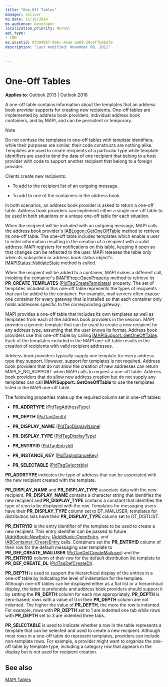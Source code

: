 ```yaml
---
title: "One-Off Tables"
manager: soliver
ms.date: 11/16/2014
ms.audience: Developer
localization_priority: Normal
api_type:
- COM
ms.assetid: 0f2040b7-9b6c-4eae-aa68-29c4f7b8bd76
description: "Last modified: November 08, 2011"
 
 
---
```


# One-Off Tables

**Applies to**: Outlook 2013 | Outlook 2016 
  
A one-off table contains information about the templates that an address book provider supports for creating new recipients. One-off tables are implemented by address book providers, individual address book containers, and by MAPI, and can be persistent or temporary. 
  
> [!NOTE]
> Do not confuse the templates in one-off tables with template identifiers; while their purposes are similar, their code constructs are nothing alike. Templates are used to create recipients of a particular type while template identifiers are used to bind the data of one recipient that belong to a host provider with code to support another recipient that belong to a foreign provider. 
  
Clients create new recipients:
  
- To add to the recipient list of an outgoing message.
    
- To add to one of the containers in the address book.
    
In both scenarios, an address book provider is asked to return a one-off table. Address book providers can implement either a single one-off table to be used in both situations or a unique one-off table for each situation. 
  
When the recipient will be included with an outgoing message, MAPI calls the address book provider's [IABLogon::GetOneOffTable](iablogon-getoneofftable.md) method to retrieve its one-off table. The one-off table includes templates which enable a user to enter information resulting in the creation of a recipient with a valid address. MAPI registers for notifications on this table, keeping it open so that changes can be reflected to the user. MAPI releases the table only when its subsystem or address book status object's [IMAPIStatus::ValidateState](imapistatus-validatestate.md) method is called. 
  
When the recipient will be added to a container, MAPI makes a different call, invoking the container's [IMAPIProp::OpenProperty](imapiprop-openproperty.md) method to retrieve its **PR_CREATE_TEMPLATES** ([PidTagCreateTemplates](pidtagcreatetemplates-canonical-property.md)) property. The set of templates included in this one-off table represents the types of recipients that can be added to the container. For example, mail servers often expose one container for every gateway that is installed so that each container only holds addresses specific to the corresponding gateway.
  
MAPI provides a one-off table that includes its own templates as well as templates from each of the address book providers in the session. MAPI provides a generic template that can be used to create a new recipient for any address type, assuming that the user knows its format. Address book providers use this one-off table by calling [IMAPISupport::GetOneOffTable](imapisupport-getoneofftable.md). Each of the templates included in the MAPI one-off table results in the creation of recipients with valid recipient addresses.
  
Address book providers typically supply one template for every address type they support. However, support for templates is not required. Address book providers that do not allow the creation of new addresses can return MAPI_E_NO_SUPPORT when MAPI calls to request a one-off table. Address book providers that do allow new address creation but do not supply any templates can call **IMAPISupport::GetOneOffTable** to use the templates listed in the MAPI one-off table. 
  
The following properties make up the required column set in one-off tables:
  
- **PR_ADDRTYPE** ([PidTagAddressType](pidtagaddresstype-canonical-property.md))
    
- **PR_DEPTH** ([PidTagDepth](pidtagdepth-canonical-property.md))
    
- **PR_DISPLAY_NAME** ([PidTagDisplayName](pidtagdisplayname-canonical-property.md))
    
- **PR_DISPLAY_TYPE** ([PidTagDisplayType](pidtagdisplaytype-canonical-property.md))
    
- **PR_ENTRYID** ([PidTagEntryId](pidtagentryid-canonical-property.md))
    
- **PR_INSTANCE_KEY** ([PidTagInstanceKey](pidtaginstancekey-canonical-property.md))
    
- **PR_SELECTABLE** ([PidTagSelectable](pidtagselectable-canonical-property.md))
    
 **PR_ADDRTYPE** indicates the type of address that can be associated with the new recipient created with the template. 
  
 **PR_DISPLAY_NAME** and **PR_DISPLAY_TYPE** associate data with the new recipient. **PR_DISPLAY_NAME** contains a character string that identifies the new recipient and **PR_DISPLAY_TYPE** contains a constant that identifies the type of icon to be displayed with the row. Templates for messaging users have their **PR_DISPLAY_TYPE** column set to DT_MAILUSER; templates for distribution lists have their **PR_DISPLAY_TYPE** column set to DT_DISTLIST. 
  
 **PR_ENTRYID** is the entry identifier of the template to be used to create a new recipient. This entry identifier can be passed to future [IAddrBook::NewEntry](iaddrbook-newentry.md), [IAddrBook::OpenEntry](iaddrbook-openentry.md), and [IABContainer::CreateEntry](iabcontainer-createentry.md) calls. Containers set the **PR_ENTRYID** column of their row for the default messaging user template to **PR_DEF_CREATE_MAILUSER** ([PidTagDefCreateMailuser](pidtagdefcreatemailuser-canonical-property.md)) and the **PR_ENTRYID** column of their row for the default distribution list template to **PR_DEF_CREATE_DL** ([PidTagDefCreateDl](pidtagdefcreatedl-canonical-property.md)). 
  
 **PR_DEPTH** is used to support the hierarchical display of the entries in a one-off table by indicating the level of indentation for the template. Although one-off tables can be displayed either as a flat list or a hierarchical display, the latter is preferable and address book providers should support it by setting the **PR_DEPTH** column for each row appropriately. **PR_DEPTH** is zero-based; rows with a value of 0 in their **PR_DEPTH** column are not indented. The higher the value of **PR_DEPTH**, the more the row is indented. For example, rows with **PR_DEPTH** set to 1 are indented one tab while rows with **PR_DEPTH** set to 3 are indented three tabs. 
  
 **PR_SELECTABLE** is used to indicate whether a row in the table represents a template that can be selected and used to create a new recipient. Although most rows in a one-off table do represent templates, providers can include non-template rows. For example, a provider might want to organize the one-off table by template type, including a category row that appears in the display but is not used for recipient creation. 
  
## See also



[MAPI Tables](mapi-tables.md)

